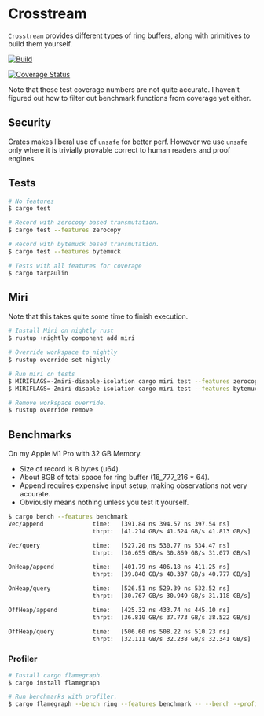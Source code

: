 # Crosstream

`Crosstream` provides different types of ring buffers, along with primitives to build them yourself.

[![Build](https://github.com/sandesh-sanjeev/crosstream/actions/workflows/rust.yml/badge.svg?branch=master)](https://github.com/sandesh-sanjeev/crosstream/actions/workflows/rust.yml)

[![Coverage Status](https://coveralls.io/repos/github/sandesh-sanjeev/crosstream/badge.svg?branch=master)](https://coveralls.io/github/sandesh-sanjeev/crosstream?branch=master)

Note that these test coverage numbers are not quite accurate. I haven't figured out
how to filter out benchmark functions from coverage yet either.

## Security

Crates makes liberal use of `unsafe` for better perf. However we use `unsafe`
only where it is trivially provable correct to human readers and proof engines. 

## Tests

```bash
# No features
$ cargo test

# Record with zerocopy based transmutation.
$ cargo test --features zerocopy

# Record with bytemuck based transmutation.
$ cargo test --features bytemuck

# Tests with all features for coverage
$ cargo tarpaulin
```

## Miri

Note that this takes quite some time to finish execution.

```bash
# Install Miri on nightly rust
$ rustup +nightly component add miri

# Override workspace to nightly
$ rustup override set nightly

# Run miri on tests
$ MIRIFLAGS=-Zmiri-disable-isolation cargo miri test --features zerocopy
$ MIRIFLAGS=-Zmiri-disable-isolation cargo miri test --features bytemuck

# Remove workspace override.
$ rustup override remove
```

## Benchmarks

On my Apple M1 Pro with 32 GB Memory.

* Size of record is 8 bytes (u64).
* About 8GB of total space for ring buffer (16_777_216 * 64).
* Append requires expensive input setup, making observations not very accurate.
* Obviously means nothing unless you test it yourself.

```bash
$ cargo bench --features benchmark
Vec/append              time:   [391.84 ns 394.57 ns 397.54 ns]
                        thrpt:  [41.214 GB/s 41.524 GB/s 41.813 GB/s]

Vec/query               time:   [527.20 ns 530.77 ns 534.47 ns]
                        thrpt:  [30.655 GB/s 30.869 GB/s 31.077 GB/s]

OnHeap/append           time:   [401.79 ns 406.18 ns 411.25 ns]
                        thrpt:  [39.840 GB/s 40.337 GB/s 40.777 GB/s]

OnHeap/query            time:   [526.51 ns 529.39 ns 532.52 ns]
                        thrpt:  [30.767 GB/s 30.949 GB/s 31.118 GB/s]

OffHeap/append          time:   [425.32 ns 433.74 ns 445.10 ns]
                        thrpt:  [36.810 GB/s 37.773 GB/s 38.522 GB/s]

OffHeap/query           time:   [506.60 ns 508.22 ns 510.23 ns]
                        thrpt:  [32.111 GB/s 32.238 GB/s 32.341 GB/s]
```

### Profiler

```bash
# Install cargo flamegraph.
$ cargo install flamegraph

# Run benchmarks with profiler.
$ cargo flamegraph --bench ring --features benchmark -- --bench --profile-time 60
```